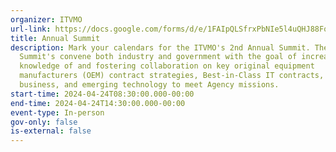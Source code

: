 ```yaml
---
organizer: ITVMO
url-link: https://docs.google.com/forms/d/e/1FAIpQLSfrxPbNIe5l4uQHJ88FqFmWHI6kfiwNr_0oua9wEH9eYqnLsQ/viewform
title: Annual Summit
description: Mark your calendars for the ITVMO's 2nd Annual Summit. These
  Summit's convene both industry and government with the goal of increasing
  knowledge of and fostering collaboration on key original equipment
  manufacturers (OEM) contract strategies, Best-in-Class IT contracts, small
  business, and emerging technology to meet Agency missions.
start-time: 2024-04-24T08:30:00.000-00:00
end-time: 2024-04-24T14:30:00.000-00:00
event-type: In-person
gov-only: false
is-external: false
---
```

